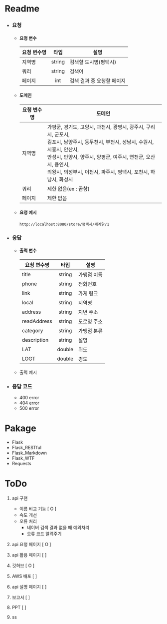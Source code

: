 # Readme
 - ### 요청
    - #### 요청 변수
    
        |요청 변수명|타입|설명|
        |---|:---:|---|
        |지역명|string|검색할 도시명(평택시)|
        |쿼리|string|검색어|
        |페이지|int|검색 결과 중 요청할 페이지|
        
    - #### 도메인
        
        |요청 변수명|도메인|
        |------|---|
        |지역명|가평군, 경기도, 고양시, 과천시, 광명시, 광주시, 구리시, 군포시,</br> 김포시, 남양주시, 동두천시, 부천시, 성남시, 수원시, 시흥시, 안산시,</br> 안성시, 안양시, 양주시, 양평군, 여주시, 연천군, 오산시, 용인시,</br> 의왕시, 의정부시, 이천시, 파주시, 평택시, 포천시, 하남시, 화성시|
        |쿼리|제한 없음(ex : 곱창)|
        |페이지|제한 없음|

    - #### 요청 예시
      ```
      http://localhost:8080/store/평택시/폐계닭/1
      ```

 - ### 응답
    - #### 출력 변수
    
        |요청 변수명|타입|설명|
        |---|:---:|---|
        |title|string|가맹점 이름|
        |phone|string|전화번호|
        |link|string|가게 링크|
        |local|string|지역명|
        |address|string|지번 주소|
        |readAddress|string|도로명 주소|
        |category|string|가맹점 분류|
        |description|string|설명|
        |LAT|double|위도|
        |LOGT|double|경도|
    
    - 출력 예시
 - ### 응답 코드
    - 400 error
    - 404 error
    - 500 error

# Pakage
 - Flask
 - Flask_RESTful
 - Flask_Markdown
 - Flask_WTF
 - Requests

# ToDo
1. api 구현
    - 이름 비교 기능 [ O ]
    - 속도 개선
    - 오류 처리
        - 네이버 검색 결과 없을 때 예외처리
        - 오류 코드 알려주기

2. api 요청 페이지 [ O ]

3. api 활용 페이지 [ ]

4. 깃허브 [ O ]

5. AWS 배포 [ ]

6. api 설명 페이지 [ ]

7. 보고서 [ ]

8. PPT [ ]

9. ss